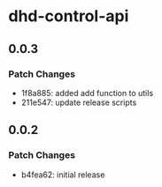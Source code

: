 # dhd-control-api

## 0.0.3

### Patch Changes

- 1f8a885: added add function to utils
- 211e547: update release scripts

## 0.0.2

### Patch Changes

- b4fea62: initial release
